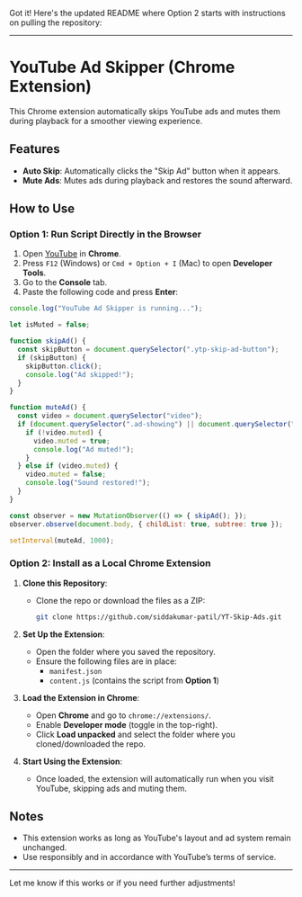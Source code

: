 Got it! Here's the updated README where Option 2 starts with instructions on pulling the repository:

---

# YouTube Ad Skipper (Chrome Extension)

This Chrome extension automatically skips YouTube ads and mutes them during playback for a smoother viewing experience.

## Features
- **Auto Skip**: Automatically clicks the "Skip Ad" button when it appears.
- **Mute Ads**: Mutes ads during playback and restores the sound afterward.

## How to Use

### Option 1: Run Script Directly in the Browser
1. Open [YouTube](https://www.youtube.com) in **Chrome**.
2. Press `F12` (Windows) or `Cmd + Option + I` (Mac) to open **Developer Tools**.
3. Go to the **Console** tab.
4. Paste the following code and press **Enter**:

```javascript
console.log("YouTube Ad Skipper is running...");

let isMuted = false;

function skipAd() {
  const skipButton = document.querySelector(".ytp-skip-ad-button");
  if (skipButton) {
    skipButton.click();
    console.log("Ad skipped!");
  }
}

function muteAd() {
  const video = document.querySelector("video");
  if (document.querySelector(".ad-showing") || document.querySelector(".ytp-ad-persistent-progress-bar-container")) {
    if (!video.muted) {
      video.muted = true;
      console.log("Ad muted!");
    }
  } else if (video.muted) {
    video.muted = false;
    console.log("Sound restored!");
  }
}

const observer = new MutationObserver(() => { skipAd(); });
observer.observe(document.body, { childList: true, subtree: true });

setInterval(muteAd, 1000);
```

### Option 2: Install as a Local Chrome Extension
1. **Clone this Repository**:
   - Clone the repo or download the files as a ZIP:
     ```bash
     git clone https://github.com/siddakumar-patil/YT-Skip-Ads.git
     ```

2. **Set Up the Extension**:
   - Open the folder where you saved the repository.
   - Ensure the following files are in place:
     - `manifest.json`
     - `content.js` (contains the script from **Option 1**)

3. **Load the Extension in Chrome**:
   - Open **Chrome** and go to `chrome://extensions/`.
   - Enable **Developer mode** (toggle in the top-right).
   - Click **Load unpacked** and select the folder where you cloned/downloaded the repo.

4. **Start Using the Extension**:
   - Once loaded, the extension will automatically run when you visit YouTube, skipping ads and muting them.

## Notes
- This extension works as long as YouTube's layout and ad system remain unchanged.
- Use responsibly and in accordance with YouTube’s terms of service.

---

Let me know if this works or if you need further adjustments!